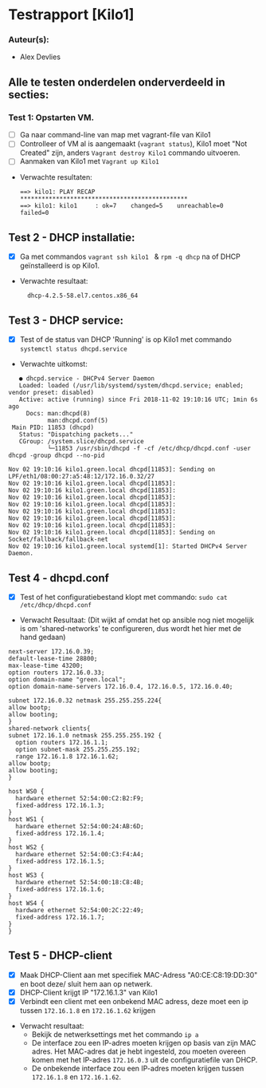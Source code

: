 # Testrapport [Kilo1]

### Auteur(s):
- Alex Devlies

## Alle te testen onderdelen onderverdeeld in secties:
### Test 1: Opstarten VM.
- [ ] Ga naar command-line van map met vagrant-file van Kilo1
- [ ] Controlleer of VM al is aangemaakt (`vagrant status`), Kilo1 moet "Not Created" zijn, anders `Vagrant destroy Kilo1` commando uitvoeren.
- [ ] Aanmaken van Kilo1 met `Vagrant up Kilo1`

* Verwachte resultaten:
    ```
    ==> kilo1: PLAY RECAP ***********************************************
    ==> kilo1: kilo1     : ok=7    changed=5    unreachable=0    failed=0

    ```

## Test 2 - DHCP installatie:  

- [x] Ga met commandos `vagrant ssh kilo1 ` & `rpm -q dhcp` na of DHCP geïnstalleerd is op Kilo1.

* Verwachte resultaat:  

  ```
    dhcp-4.2.5-58.el7.centos.x86_64
  ```
## Test 3 - DHCP service:

- [x] Test of de status van DHCP 'Running' is op Kilo1 met commando `systemctl status dhcpd.service`

* Verwachte uitkomst:
```
   ● dhcpd.service - DHCPv4 Server Daemon
   Loaded: loaded (/usr/lib/systemd/system/dhcpd.service; enabled; vendor preset: disabled)
   Active: active (running) since Fri 2018-11-02 19:10:16 UTC; 1min 6s ago
     Docs: man:dhcpd(8)
           man:dhcpd.conf(5)
 Main PID: 11853 (dhcpd)
   Status: "Dispatching packets..."
   CGroup: /system.slice/dhcpd.service
           └─11853 /usr/sbin/dhcpd -f -cf /etc/dhcp/dhcpd.conf -user dhcpd -group dhcpd --no-pid

Nov 02 19:10:16 kilo1.green.local dhcpd[11853]: Sending on   LPF/eth1/08:00:27:a5:48:12/172.16.0.32/27
Nov 02 19:10:16 kilo1.green.local dhcpd[11853]:
Nov 02 19:10:16 kilo1.green.local dhcpd[11853]:
Nov 02 19:10:16 kilo1.green.local dhcpd[11853]:
Nov 02 19:10:16 kilo1.green.local dhcpd[11853]:     
Nov 02 19:10:16 kilo1.green.local dhcpd[11853]:    
Nov 02 19:10:16 kilo1.green.local dhcpd[11853]:    
Nov 02 19:10:16 kilo1.green.local dhcpd[11853]:
Nov 02 19:10:16 kilo1.green.local dhcpd[11853]: Sending on   Socket/fallback/fallback-net
Nov 02 19:10:16 kilo1.green.local systemd[1]: Started DHCPv4 Server Daemon.

```
## Test 4 - dhcpd.conf

- [x] Test of het configuratiebestand klopt met commando: `sudo cat /etc/dhcp/dhcpd.conf `

* Verwacht Resultaat: (Dit wijkt af omdat het op ansible nog niet mogelijk is om 'shared-networks' te configureren, dus wordt het hier met de hand gedaan)

```
next-server 172.16.0.39;
default-lease-time 28800;
max-lease-time 43200;
option routers 172.16.0.33;
option domain-name "green.local";
option domain-name-servers 172.16.0.4, 172.16.0.5, 172.16.0.40;

subnet 172.16.0.32 netmask 255.255.255.224{
allow bootp;
allow booting;
}
shared-network clients{
subnet 172.16.1.0 netmask 255.255.255.192 {
  option routers 172.16.1.1;
  option subnet-mask 255.255.255.192;
  range 172.16.1.8 172.16.1.62;
allow bootp;
allow booting;
}

host WS0 {
  hardware ethernet 52:54:00:C2:B2:F9;
  fixed-address 172.16.1.3;
}
host WS1 {
  hardware ethernet 52:54:00:24:AB:6D;
  fixed-address 172.16.1.4;
}
host WS2 {
  hardware ethernet 52:54:00:C3:F4:A4;
  fixed-address 172.16.1.5;
}
host WS3 {
  hardware ethernet 52:54:00:18:C8:4B;
  fixed-address 172.16.1.6;
}
host WS4 {
  hardware ethernet 52:54:00:2C:22:49;
  fixed-address 172.16.1.7;
}
}
```

## Test 5 - DHCP-client
- [x] Maak DHCP-Client aan met specifiek MAC-Adress "A0:CE:C8:19:DD:30" en boot deze/ sluit hem aan op netwerk.
- [x] DHCP-Client krijgt IP "172.16.1.3" van Kilo1
- [x] Verbindt een client met een onbekend MAC adress, deze moet een ip tussen `172.16.1.8` en `172.16.1.62` krijgen

* Verwacht resultaat:
  - Bekijk de netwerksettings met het commando `ip a`
  - De interface zou een IP-adres moeten krijgen op basis van zijn MAC adres. Het MAC-adres dat je hebt ingesteld, zou moeten overeen komen met het IP-adres `172.16.0.3` uit de configuratiefile van DHCP.
  - De onbekende interface zou een IP-adres moeten krijgen tussen `172.16.1.8` en `172.16.1.62`.
